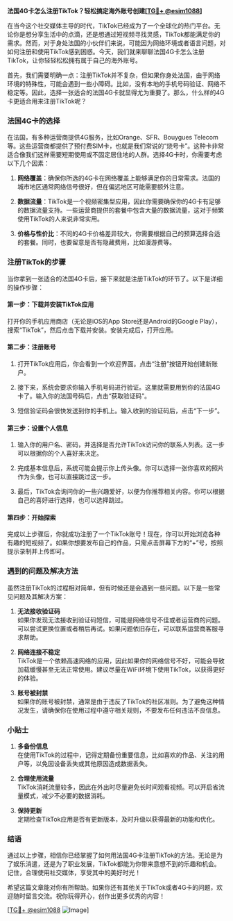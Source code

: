 **法国4G卡怎么注册TikTok？轻松搞定海外账号创建[[TG💪+ @esim1088](https://t.me/s/esim1088)]**

在当今这个社交媒体主导的时代，TikTok已经成为了一个全球化的热门平台。无论你是想分享生活中的点滴，还是想通过短视频寻找灵感，TikTok都能满足你的需求。然而，对于身处法国的小伙伴们来说，可能因为网络环境或者语言问题，对如何注册和使用TikTok感到困惑。今天，我们就来聊聊法国4G卡怎么注册TikTok，让你轻轻松松拥有属于自己的海外账号。

首先，我们需要明确一点：注册TikTok并不复杂，但如果你身处法国，由于网络环境的特殊性，可能会遇到一些小障碍。比如，没有本地的手机号码验证、网络不稳定等。因此，选择一张适合的法国4G卡就显得尤为重要了。那么，什么样的4G卡更适合用来注册TikTok呢？

### 法国4G卡的选择

在法国，有多种运营商提供4G服务，比如Orange、SFR、Bouygues Telecom等。这些运营商都提供了预付费SIM卡，也就是我们常说的“烧号卡”。这种卡非常适合像我们这样需要短期使用或不固定居住地的人群。选择4G卡时，你需要考虑以下几个因素：

1. **网络覆盖**：确保你所选的4G卡在网络覆盖上能够满足你的日常需求。法国的城市地区通常网络信号很好，但在偏远地区可能需要额外注意。
   
2. **数据流量**：TikTok是一个视频密集型应用，因此你需要确保你的4G卡有足够的数据流量支持。一些运营商提供的套餐中包含大量的数据流量，这对于频繁使用TikTok的人来说非常实用。

3. **价格与性价比**：不同的4G卡价格差异较大，你需要根据自己的预算选择合适的套餐。同时，也要留意是否有隐藏费用，比如漫游费等。

### 注册TikTok的步骤

当你拿到一张适合的法国4G卡后，接下来就是注册TikTok的环节了。以下是详细的操作步骤：

#### 第一步：下载并安装TikTok应用

打开你的手机应用商店（无论是iOS的App Store还是Android的Google Play），搜索“TikTok”，然后点击下载并安装。安装完成后，打开应用。

#### 第二步：注册账号

1. 打开TikTok应用后，你会看到一个欢迎界面。点击“注册”按钮开始创建新账户。
   
2. 接下来，系统会要求你输入手机号码进行验证。这里就需要用到你的法国4G卡了。输入你的法国号码后，点击“获取验证码”。

3. 短信验证码会很快发送到你的手机上。输入收到的验证码后，点击“下一步”。

#### 第三步：设置个人信息

1. 输入你的用户名、密码，并选择是否允许TikTok访问你的联系人列表。这一步可以根据你的个人喜好来决定。

2. 完成基本信息后，系统可能会提示你上传头像。你可以选择一张你喜欢的照片作为头像，也可以直接跳过这一步。

3. 最后，TikTok会询问你的一些兴趣爱好，以便为你推荐相关内容。你可以根据自己的喜好进行选择，也可以选择跳过。

#### 第四步：开始探索

完成以上步骤后，你就成功注册了一个TikTok账号！现在，你可以开始浏览各种有趣的短视频了。如果你想要发布自己的作品，只需点击屏幕下方的“+”号，按照提示录制并上传即可。

### 遇到的问题及解决方法

虽然注册TikTok的过程相对简单，但有时候还是会遇到一些问题。以下是一些常见问题及其解决方案：

1. **无法接收验证码**  
   如果你发现无法接收到验证码短信，可能是网络信号不佳或者运营商的问题。可以尝试更换位置或者稍后再试。如果问题依旧存在，可以联系运营商客服寻求帮助。

2. **网络连接不稳定**  
   TikTok是一个依赖高速网络的应用，因此如果你的网络信号不好，可能会导致加载缓慢甚至无法正常使用。建议尽量在WiFi环境下使用TikTok，以获得更好的体验。

3. **账号被封禁**  
   如果你的账号被封禁，通常是由于违反了TikTok的社区准则。为了避免这种情况发生，请确保你在使用过程中遵守相关规则，不要发布任何违法不良信息。

### 小贴士

1. **多备份信息**  
   在使用TikTok的过程中，记得定期备份重要信息，比如喜欢的作品、关注的用户等，以免因设备丢失或其他原因造成数据丢失。

2. **合理使用流量**  
   TikTok消耗流量较多，因此在外出时尽量避免长时间观看视频。可以开启省流量模式，减少不必要的数据消耗。

3. **保持更新**  
   定期检查TikTok应用是否有更新版本，及时升级以获得最新的功能和优化。

### 结语

通过以上步骤，相信你已经掌握了如何用法国4G卡注册TikTok的方法。无论是为了娱乐消遣，还是为了职业发展，TikTok都能为你带来意想不到的乐趣和机会。记住，合理使用社交媒体，享受其中的美好时光！

希望这篇文章能对你有所帮助。如果你还有其他关于TikTok或者4G卡的问题，欢迎随时留言交流。祝你玩得开心，创作出更多优秀的内容！

[[TG💪+ @esim1088](https://t.me/s/esim1088) ![Image](https://i.postimg.cc/4NQfJmqS/Snipaste-2025-05-13-00-14-12.png)]